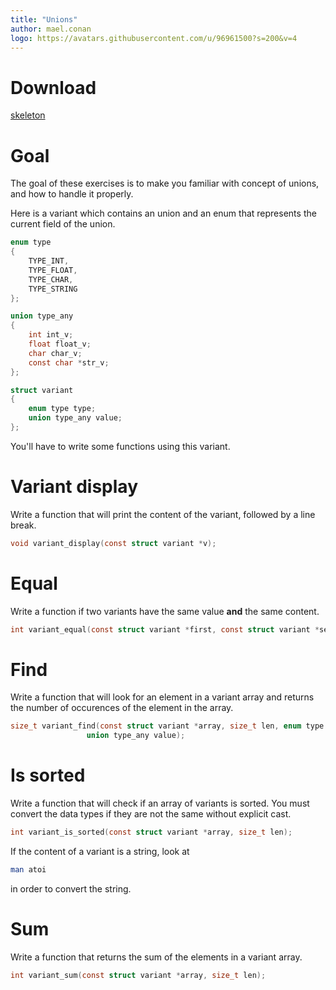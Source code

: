 ```yaml
---
title: "Unions"
author: mael.conan
logo: https://avatars.githubusercontent.com/u/96961500?s=200&v=4
---
```


# Download

[skeleton](practical/variant.tar.gz)

# Goal

The goal of these exercises is to make you familiar with concept of unions, and how to handle it properly.

Here is a variant which contains an union and an enum that represents the current field of the union.

```c
enum type
{
    TYPE_INT,
    TYPE_FLOAT,
    TYPE_CHAR,
    TYPE_STRING
};

union type_any
{
    int int_v;
    float float_v;
    char char_v;
    const char *str_v;
};

struct variant
{
    enum type type;
    union type_any value;
};
```

You'll have to write some functions using this variant.

# Variant display

Write a function that will print the content of the variant, followed by a line break.

```c
void variant_display(const struct variant *v);
```

# Equal

Write a function if two variants have the same value **and** the same content.

```c
int variant_equal(const struct variant *first, const struct variant *second);
```

# Find

Write a function that will look for an element in a variant array and returns the number of occurences of the element in the array.

```c
size_t variant_find(const struct variant *array, size_t len, enum type type,
                 union type_any value);
```

# Is sorted

Write a function that will check if an array of variants is sorted. You must convert the data types if they are not the same without explicit cast.

```c
int variant_is_sorted(const struct variant *array, size_t len);
```

If the content of a variant is a string, look at
```sh
man atoi
```
in order to convert the string.

# Sum

Write a function that returns the sum of the elements in a variant array. 

```c
int variant_sum(const struct variant *array, size_t len);
```
